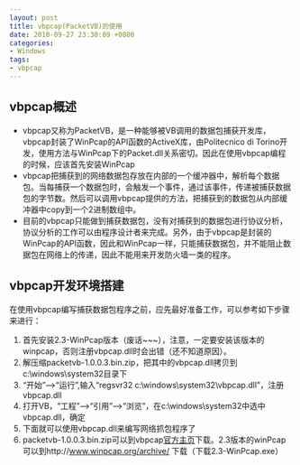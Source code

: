 ```yaml
---
layout: post
title: vbpcap(PacketVB)的使用
date: 2010-09-27 23:30:09 +0800
categories:
- Windows
tags:
- vbpcap
---
```


## vbpcap概述

- vbpcap又称为PacketVB，是一种能够被VB调用的数据包捕获开发库，vbpcap封装了WinPcap的API函数的ActiveX库，由Politecnico di Torino开发，使用方法与WinPcap下的Packet.dll关系密切。因此在使用vbpcap编程的时候，应该首先安装WinPcap  
- vbpcap把捕获到的网络数据包存放在内部的一个缓冲器中，解析每个数据包。当每捕获一个数据包时，会触发一个事件，通过该事件，传递被捕获数据包的字节数。然后可以调用vbpcap提供的方法，把捕获到的数据包从内部缓冲器中copy到一个2进制数组中。  
- 目前的vbpcap只能做到捕获数据包，没有对捕获到的数据包进行协议分析，协议分析的工作可以由程序设计者来完成。另外，由于vbpcap是封装的WinPcap的API函数，因此和WinPcap一样，只能捕获数据包，并不能阻止数据包在网络上的传递，因此不能用来开发防火墙一类的程序。  

## vbpcap开发环境搭建
在使用vbpcap编写捕获数据包程序之前，应先最好准备工作，可以参考如下步骤来进行：    
1. 首先安装2.3-WinPcap版本（废话~~~），注意，一定要安装该版本的winpcap，否则注册vbpcap.dll时会出错（还不知道原因）。  
2. 解压缩packetvb-1.0.0.3.bin.zip，把其中的vbpcap.dll拷贝到c:\windows\system32目录下  
3. “开始”-->“运行”,输入“regsvr32 c:\windows\system32\vbpcap.dll”，注册vbpcap.dll  
4. 打开VB，“工程”-->“引用”-->“浏览”，在c:\windows\system32中选中vbpcap.dll，确定  
5. 下面就可以使用vbpcap.dll来编写网络抓包程序了  
6. packetvb-1.0.0.3.bin.zip可以到vbpcap[官方主页](http://packetvb.sourceforge.net/)下载。2.3版本的winPcap可以到http://www.winpcap.org/archive/ 下载（下载2.3-WinPcap.exe）